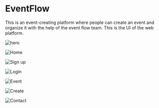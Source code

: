 # EventFlow
This is an event-creating platform where people can create an event and organize it with the help of the event flow team. 
This is the UI of the web platform.



![hero](https://github.com/marceldavidbaroi/Figma-UI/assets/159849210/8111cee0-a8bc-4508-8eaa-88a51a70b7c0)


![Home](https://github.com/marceldavidbaroi/Figma-UI/assets/159849210/6d7a2e2d-2f9e-48df-8b4e-da8f7e06528c)


![Sign up](https://github.com/marceldavidbaroi/Figma-UI/assets/159849210/4543dfd4-ce5a-43e4-9090-1e0f31870884)


![Login](https://github.com/marceldavidbaroi/Figma-UI/assets/159849210/1ecb6cd1-6904-4286-99b3-72f2ebcb9edf)


![Event](https://github.com/marceldavidbaroi/Figma-UI/assets/159849210/a6ab65ff-24b7-4929-9eb6-250ae910cfb3)


![Create](https://github.com/marceldavidbaroi/Figma-UI/assets/159849210/cbacd319-ff77-4102-8d2c-28e067e74108)


![Contact](https://github.com/marceldavidbaroi/Figma-UI/assets/159849210/b2750ed2-e893-454e-a29e-4d31bc51c638)
